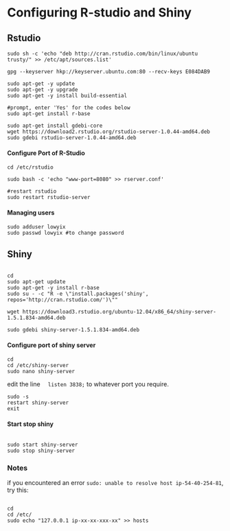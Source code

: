 # Configuring R-studio and Shiny

## Rstudio

```
sudo sh -c 'echo "deb http://cran.rstudio.com/bin/linux/ubuntu trusty/" >> /etc/apt/sources.list'

gpg --keyserver hkp://keyserver.ubuntu.com:80 --recv-keys E084DAB9

sudo apt-get -y update 
sudo apt-get -y upgrade
sudo apt-get -y install build-essential

#prompt, enter 'Yes' for the codes below
sudo apt-get install r-base 

sudo apt-get install gdebi-core 
wget https://download2.rstudio.org/rstudio-server-1.0.44-amd64.deb
sudo gdebi rstudio-server-1.0.44-amd64.deb
```
#### Configure Port of R-Studio 

```
cd /etc/rstudio

sudo bash -c 'echo "www-port=8080" >> rserver.conf'

```

```
#restart rstudio
sudo restart rstudio-server

```

#### Managing users
```
sudo adduser lowyix
sudo passwd lowyix #to change password 

```


## Shiny 

```

cd
sudo apt-get update
sudo apt-get -y install r-base
sudo su - -c "R -e \"install.packages('shiny', repos='http://cran.rstudio.com/')\""

wget https://download3.rstudio.org/ubuntu-12.04/x86_64/shiny-server-1.5.1.834-amd64.deb

sudo gdebi shiny-server-1.5.1.834-amd64.deb

```

#### Configure port of shiny server

```
cd 
cd /etc/shiny-server
sudo nano shiny-server
```
edit the line `  listen 3838;` to whatever port you require.

```
sudo -s
restart shiny-server
exit

```

#### Start stop shiny

```

sudo start shiny-server
sudo stop shiny-server
```

### Notes 

if you encountered an error `sudo: unable to resolve host ip-54-40-254-81`,
try this: 


```

cd 
cd /etc/
sudo echo "127.0.0.1 ip-xx-xx-xxx-xx" >> hosts
```